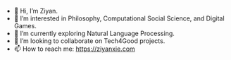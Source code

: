 - 👋 Hi, I’m Ziyan.
- 👀 I’m interested in Philosophy, Computational Social Science, and Digital Games.
- 🌱 I’m currently exploring Natural Language Processing.
- 💞️ I’m looking to collaborate on Tech4Good projects.
- 📫 How to reach me: https://ziyanxie.com
